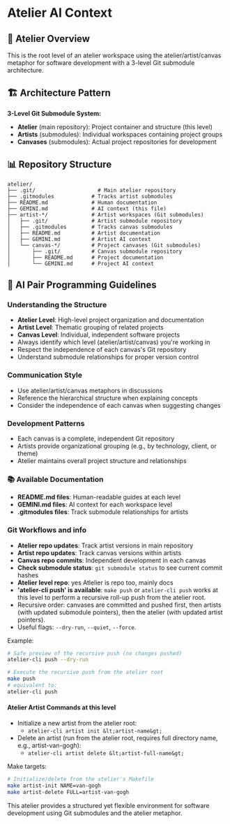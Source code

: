 # Atelier AI Context

## 🎨 Atelier Overview
This is the root level of an atelier workspace using the atelier/artist/canvas metaphor for software development with a 3-level Git submodule architecture.

## 🏗️ Architecture Pattern
**3-Level Git Submodule System:**
- **Atelier** (main repository): Project container and structure (this level)
- **Artists** (submodules): Individual workspaces containing project groups
- **Canvases** (submodules): Actual project repositories for development

## 📊 Repository Structure
```
atelier/
├── .git/                    # Main atelier repository
├── .gitmodules            # Tracks artist submodules
├── README.md              # Human documentation
├── GEMINI.md              # AI context (this file)
├── artist-*/              # Artist workspaces (Git submodules)
│   ├── .git/              # Artist submodule repository
│   ├── .gitmodules        # Tracks canvas submodules
│   ├── README.md          # Artist documentation
│   ├── GEMINI.md          # Artist AI context
│   └── canvas-*/          # Project canvases (Git submodules)
│       ├── .git/          # Canvas submodule repository
│       ├── README.md      # Project documentation
│       └── GEMINI.md      # Project AI context
```

## 🤖 AI Pair Programming Guidelines

### Understanding the Structure
- **Atelier Level**: High-level project organization and documentation
- **Artist Level**: Thematic grouping of related projects
- **Canvas Level**: Individual, independent software projects
- Always identify which level (atelier/artist/canvas) you're working in
- Respect the independence of each canvas's Git repository
- Understand submodule relationships for proper version control

### Communication Style
- Use atelier/artist/canvas metaphors in discussions
- Reference the hierarchical structure when explaining concepts
- Consider the independence of each canvas when suggesting changes

### Development Patterns
- Each canvas is a complete, independent Git repository
- Artists provide organizational grouping (e.g., by technology, client, or theme)
- Atelier maintains overall project structure and relationships

### 📚 Available Documentation
- **README.md files**: Human-readable guides at each level
- **GEMINI.md files**: AI context for each workspace level
- **.gitmodules files**: Track submodule relationships for artists

### Git Workflows and info
- **Atelier repo updates**: Track artist versions in main repository
- **Artist repo updates**: Track canvas versions within artists
- **Canvas repo commits**: Independent development in each canvas
- **Check submodule status**: `git submodule status` to see current commit hashes
- **Atelier level repo**: yes Atlelier is repo too, mainly docs
- **'atelier-cli push' is available**: `make push` or `atelier-cli push` works at this level to perform a recursive roll-up push from the atelier root.
- Recursive order: canvases are committed and pushed first, then artists (with updated submodule pointers), then the atelier (with updated artist pointers).
- Useful flags: `--dry-run`, `--quiet`, `--force`.

Example:
```bash
# Safe preview of the recursive push (no changes pushed)
atelier-cli push --dry-run

# Execute the recursive push from the atelier root
make push
# equivalent to:
atelier-cli push
```
#### Atelier Artist Commands at this level
- Initialize a new artist from the atelier root:
  - `atelier-cli artist init &lt;artist-name&gt;`
- Delete an artist (run from the atelier root, requires full directory name, e.g., artist-van-gogh):
  - `atelier-cli artist delete &lt;artist-full-name&gt;`

Make targets:
```bash
# Initialize/delete from the atelier's Makefile
make artist-init NAME=van-gogh
make artist-delete FULL=artist-van-gogh
```

This atelier provides a structured yet flexible environment for software development using Git submodules and the atelier metaphor.